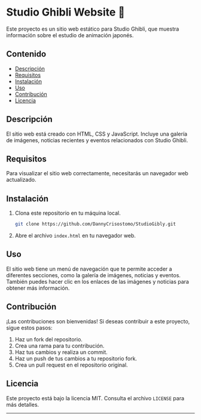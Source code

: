 # Studio Ghibli Website 🎥

Este proyecto es un sitio web estático para Studio Ghibli, que muestra información sobre el estudio de animación japonés.

## Contenido

- [Descripción](#descripción)
- [Requisitos](#requisitos)
- [Instalación](#instalación)
- [Uso](#uso)
- [Contribución](#contribución)
- [Licencia](#licencia)

## Descripción

El sitio web está creado con HTML, CSS y JavaScript. Incluye una galería de imágenes, noticias recientes y eventos relacionados con Studio Ghibli.

## Requisitos

Para visualizar el sitio web correctamente, necesitarás un navegador web actualizado.

## Instalación

1. Clona este repositorio en tu máquina local.
   ```bash
   git clone https://github.com/DannyCrisostomo/StudioGibly.git
   ```
2. Abre el archivo `index.html` en tu navegador web.

## Uso

El sitio web tiene un menú de navegación que te permite acceder a diferentes secciones, como la galería de imágenes, noticias y eventos. También puedes hacer clic en los enlaces de las imágenes y noticias para obtener más información.

## Contribución

¡Las contribuciones son bienvenidas! Si deseas contribuir a este proyecto, sigue estos pasos:

1. Haz un fork del repositorio.
2. Crea una rama para tu contribución.
3. Haz tus cambios y realiza un commit.
4. Haz un push de tus cambios a tu repositorio fork.
5. Crea un pull request en el repositorio original.

## Licencia

Este proyecto está bajo la licencia MIT. Consulta el archivo `LICENSE` para más detalles.

---
